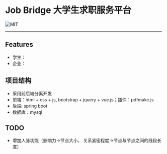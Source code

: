 # Job Bridge 大学生求职服务平台

<p align="left">
	<img alt="MIT" src="https://img.shields.io/npm/l/express.svg" />
</p>

***

## Features
* 学生：
* 企业：


## 项目结构
* 采用前后端分离开发
* 前端：html + css + js, bootstrap + jquery + vue.js；插件：pdfmake.js
* 后端: spring boot
* 数据库：mysql 

## TODO
* 增加人脉功能（影响力->节点大小， 关系紧密程度->节点与节点之间的线段长度）


